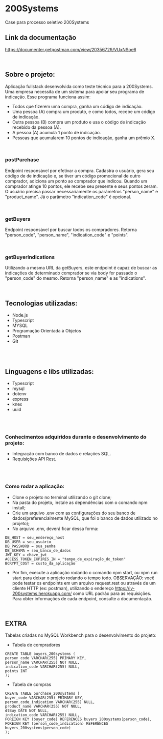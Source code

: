 # 200Systems
Case para processo seletivo 200Systems

## Link da documentação
https://documenter.getpostman.com/view/20356729/VUxNSoe6

<br>

## Sobre o projeto: 
Aplicação fullstack desenvolvida como teste técnico para a 200Systems. Uma empresa necessita de um sistema para apoiar seu programa de indicação. Esse programa funciona assim:

- Todos que fizerem uma compra, ganha um código de indicação.
- Uma pessoa (A) compra um produto, e como todos, recebe um código de indicação.
- Outra pessoa (B) compra um produto e usa o código de indicação recebido da pessoa (A).
- A pessoa (A) acumula 1 ponto de indicação.
- Pessoas que acumularem 10 pontos de indicação, ganha um prêmio X.

<br>

### postPurchase
Endpoint responsável por efetivar a compra. Cadastra o usuário, gera seu código de de indicação e, se tiver um código promocional de outro comprador, adiciona um ponto ao comprador que indicou. Quando um comprador atinge 10 pontos, ele recebe seu presente e seus pontos zeram.
O usuário precisa passar necessariamente os parâmetros "person_name" e "product_name". Já o parâmetro "indication_code" é opcional.

<br>

### getBuyers
Endpoint responsável por buscar todos os compradores. Retorna "person_code", "person_name", "indication_code" e "points".

<br>


### getBuyerIndications
Utilizando a mesma URL da getBuyers, este endpoint é capaz de buscar as indicações de determinado comprador se via body for passado o "person_code" do mesmo. Retorna "person_name" e as "indications".

<br>

## Tecnologias utilizadas:
- Node.js
- Typescript
- MYSQL
- Programação Orientada à Objetos
- Postman
- Git
<br>
<br>

## Linguagens e libs utilizadas:
- Typescript
- mysql
- dotenv
- express
- knex
- uuid

<br>
<br>

### Conhecimentos adquiridos durante o desenvolvimento do projeto:
- Integração com banco de dados e relações SQL.
- Requisições API Rest.

<br>
<br>

### Como rodar a aplicação:
- Clone o projeto no terminal utilizando o git clone;
- Na pasta do projeto, instale as dependências com o comando npm install;
- Crie um arquivo .env com as configurações do seu banco de dados(preferencialmente MySQL, que foi o banco de dados utilizado no projeto);
- No arquivo .env, deverá ficar dessa forma:

```
DB_HOST = seu_endereço_host
DB_USER = seu_usuário
DB_PASSWORD = sua_senha
DB_SCHEMA = seu_banco_de_dados
JWT_KEY = chave_jwt
ACCESS_TOKEN_EXPIRES_IN = "tempo_de_expiração_do_token"
BCRYPT_COST = custo_da_aplicação
```
- Por fim, execute a aplicação rodando o comando npm start, ou npm run start para deixar o projeto rodando o tempo todo.
OBSERVAÇÃO: você pode testar os endpoints em um arquivo request.rest ou através de um cliente HTTP (ex: postman), utilizando o endereço https://lv-200systems.herokuapp.com/ como URL padrão para as requisições. Para obter informações de cada endpoint, consulte a documentação.
<br>

## EXTRA

Tabelas criadas no MySQL Workbench para o desenvolvimento do projeto:

- Tabela de compradores
```
CREATE TABLE buyers_200systems (
person_code VARCHAR(255) PRIMARY KEY,
person_name VARCHAR(255) NOT NULL,
indication_code VARCHAR(255) NULL,
points INT
);
```

- Tabela de compras
```
CREATE TABLE purchase_200systems (
buyer_code VARCHAR(255) PRIMARY KEY,
person_code_indication VARCHAR(255) NULL,
product_name VARCHAR(255) NOT NULL,
dtBuy DATE NOT NULL,
indication_code VARCHAR(255) NULL,
FOREIGN KEY (buyer_code) REFERENCES buyers_200systems(person_code),
FOREIGN KEY (person_code_indication) REFERENCES buyers_200systems(person_code)
);
```